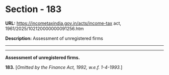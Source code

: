 # Section - 183

**URL:** https://incometaxindia.gov.in/acts/income-tax act, 1961/2025/102120000000091256.htm

**Description:** Assessment of unregistered firms

---

****

**Assessment of unregistered firms.**

**183.** [_Omitted by the Finance Act, 1992, w.e.f. 1-4-1993._]
